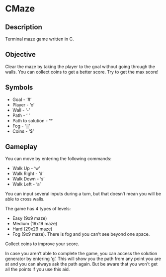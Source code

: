 # CMaze

## Description

Terminal maze game written in C.

## Objective

Clear the maze by taking the player to the goal without going through the walls. You can collect coins to get a better score. Try to get the max score!

## Symbols

- Goal - ‘#’
- Player - ‘o’
- Wall - ‘-’
- Path - ‘ ‘
- Path to solution - ‘*’
- Fog - ‘░’
- Coins - ‘$’

## Gameplay

You can move by entering the following commands:

- Walk Up - ‘w’
- Walk Right - ‘d’
- Walk Down - ‘s’
- Walk Left - ‘a’

You can input several inputs during a turn, but that doesn’t mean you will be able to cross walls.

The game has 4 types of levels:

- Easy (9x9 maze)
- Medium (19x19 maze)
- Hard (29x29 maze)
- Fog (9x9 maze). There is fog and you can’t see beyond one space.

Collect coins to improve your score.

In case you aren’t able to complete the game, you can access the solution generator by entering ‘g’. This will show you the path from any point you are at and you can always ask the path again. But be aware that you won't get all the points if you use this aid.
